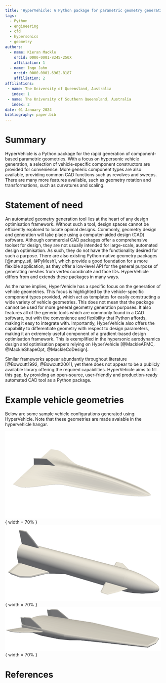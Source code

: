 ```yaml
---
title: 'HyperVehicle: A Python package for parametric geometry generation'
tags:
  - Python
  - engineering
  - cfd
  - hypersonics
  - geometry
authors:
  - name: Kieran Mackle
    orcid: 0000-0001-8245-250X
    affiliation: 1
  - name: Ingo Jahn
    orcid: 0000-0001-6962-8187
    affiliation: 2
affiliations:
 - name: The University of Queensland, Australia
   index: 1
 - name: The University of Southern Queensland, Australia
   index: 2
date: 01 January 2024
bibliography: paper.bib
---
```


# Summary

HyperVehicle is a Python package for the rapid generation of component-based parametric geometries.
With a focus on hypersonic vehicle generation, a selection of vehicle-specific component constructors are provided for convenience.
More generic component types are also available, providing common CAD functions such as revolves and sweeps.
There are many more features available, such as geometry rotation and transformations, such as curvatures and scaling.


# Statement of need

An automated geometry generation tool lies at the heart of any design optimisation framework.
Without such a tool, design spaces cannot be efficiently explored to locate opimal designs.
Commonly, geometry design and generation will take place using a computer-aided design (CAD) software.
Although commercial CAD packages offer a comprehensive toolset for design, they are not usually intended for large-scale, automated design optimisation.
As such, they do not have the functionality desired for such a purpose.
There are also existing Python-native geometry packages [@numpy_stl, @PyMesh], which provide a good foundation for a more flexible application, as they offer a low-level API for the general purpose of generating meshes from vertex coordinate and face IDs.
HyperVehicle differs from and extends these packages in many ways.


As the name implies, HyperVehicle has a specific focus on the generation of vehicle geometries.
This focus is highlighted by the vehicle-specific component types provided, which act as templates for easily constructing a wide variety of vehicle geometries.
This does not mean that the package cannot be used for more general geometry generation purposes.
It also features all of the generic tools which are commonly found in a CAD software, but with the convenience and flexibility that Python affords, making it easy to integrate with.
Importantly, HyperVehicle also offers the capability to differentiate geometry with respect to design parameters, making it an extremely useful component of a gradient-based design optimisation framework.
This is exemplified in the hypersonic aerodynamics design and optimisation 
papers relying on HyperVehicle [@MackleAFMC, @MackleShapeOpt, @MackleCoDesign].


Similar frameworks appear abundantly throughout literature [@Bowcutt1992, @Bowcutt2001], yet there does not appear to be a publicly available library offering the required capabilities.
HyperVehicle aims to fill this gap, by providing an open-source, user-friendly and production-ready automated CAD tool as a Python package.


# Example vehicle geometries
Below are some sample vehicle configurations generated using HyperVehicle.
Note that these geometries are made avaiable in the hypervehicle hangar.

![Generic hypersonic waverider](images/waverider.png){ width = 70% }
![DLR ReFEX](images/refex.png){ width = 70% }
![NASA X43-A demonstrator](images/x43a.png){ width = 70% }


# References
